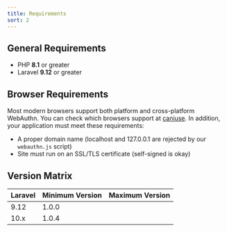 ```yaml
---
title: Requirements
sort: 2
---
```


## General Requirements

-   PHP **8.1** or greater
-   Laravel **9.12** or greater

## Browser Requirements

Most modern browsers support both platform and cross-platform WebAuthn. You can check which browsers support at [caniuse](https://caniuse.com/webauthn). In addition,
your application must meet these requirements:

-   A proper domain name (localhost and 127.0.0.1 are rejected by our `webauthn.js` script)
-   Site must run on an SSL/TLS certificate (self-signed is okay)

## Version Matrix

| Laravel | Minimum Version | Maximum Version |
| ------- | --------------- | --------------- |
| 9.12    | 1.0.0           |                 |
| 10.x | 1.0.4 | |
